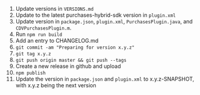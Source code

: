 1. Update versions in `VERSIONS.md`
1. Update to the latest purchases-hybrid-sdk version in `plugin.xml`
1. Update version in `package.json`, `plugin.xml`, `PurchasesPlugin.java`, and `CDVPurchasesPlugin.m`.
1. Run `npm run build`
1. Add an entry to CHANGELOG.md
1. `git commit -am "Preparing for version x.y.z"`
1. `git tag x.y.z`
1. `git push origin master && git push --tags`
1. Create a new release in github and upload
1. `npm publish`
1. Update the version in `package.json` and `plugin.xml` to x.y.z-SNAPSHOT, with x.y.z being the next version
